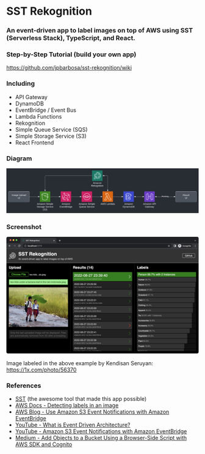 # SST Rekognition

### An event-driven app to label images on top of AWS using SST (Serverless Stack), TypeScript, and React.

### Step-by-Step Tutorial (build your own app)

https://github.com/jpbarbosa/sst-rekognition/wiki

### Including

- API Gateway
- DynamoDB
- EventBridge / Event Bus
- Lambda Functions
- Rekognition
- Simple Queue Service (SQS)
- Simple Storage Service (S3)
- React Frontend

### Diagram

![alt](frontend/public/diagram.svg)

### Screenshot

![alt](frontend/public/screenshot.png)

Image labeled in the above example by Kendisan Seruyan: https://1x.com/photo/56370

### References

- [SST](https://sst.dev) (the awesome tool that made this app possible)
- [AWS Docs - Detecting labels in an image](https://docs.aws.amazon.com/rekognition/latest/dg/labels-detect-labels-image.html)
- [AWS Blog - Use Amazon S3 Event Notifications with Amazon EventBridge](https://aws.amazon.com/blogs/aws/new-use-amazon-s3-event-notifications-with-amazon-eventbridge/)
- [YouTube - What is Event Driven Architecture?](https://youtu.be/DQ5Cbt8DQbM)
- [YouTube - Amazon S3 Event Notifications with Amazon EventBridge](https://youtu.be/k-jEuNb_KBM)
- [Medium - Add Objects to a Bucket Using a Browser-Side Script with AWS SDK and Cognito](https://medium.com/@KerrySheldon/s3-exercise-2-3-add-content-to-a-bucket-using-a-browser-side-script-with-aws-sdk-and-cognito-93beb4fc1151)
